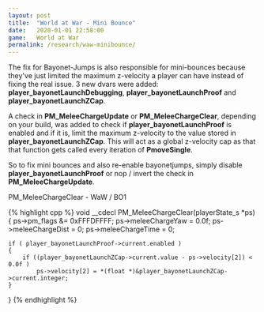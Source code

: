 ```yaml
---
layout: post
title:  "World at War - Mini Bounce"
date:   2020-01-01 22:58:00
game:   World at War
permalink: /research/waw-minibounce/
---
```

The fix for Bayonet-Jumps is also responsible for mini-bounces because they've just limited the maximum z-velocity a player can have instead of fixing the real issue.
3 new dvars were added: __player_bayonetLaunchDebugging__, __player_bayonetLaunchProof__ and __player_bayonetLaunchZCap__.


A check in __PM_MeleeChargeUpdate__ or __PM_MeleeChargeClear__, depending on your build, was added to check if __player_bayonetLaunchProof__ is enabled and if it is, limit the maximum z-velocity to the value stored in __player_bayonetLaunchZCap__.
This will act as a global z-velocity cap as that that function gets called every iteration of __PmoveSingle__.

So to fix mini bounces and also re-enable bayonetjumps, simply disable __player_bayonetLaunchProof__ or nop / invert the check in __PM_MeleeChargeUpdate__.

<div class="padding-1l"></div>

<div class="highlight-header"><p>PM_MeleeChargeClear - WaW / BO1</p></div>
{% highlight cpp %}
void __cdecl PM_MeleeChargeClear(playerState_s *ps)
{
    ps->pm_flags &= 0xFFFDFFFF;
    ps->meleeChargeYaw = 0.0f;
    ps->meleeChargeDist = 0;
    ps->meleeChargeTime = 0;
  
    if ( player_bayonetLaunchProof->current.enabled )
    {
        if ((player_bayonetLaunchZCap->current.value - ps->velocity[2]) < 0.0f )
            ps->velocity[2] = *(float *)&player_bayonetLaunchZCap->current.integer;
    }
}
{% endhighlight %}